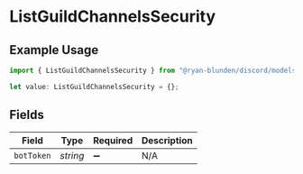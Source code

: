 # ListGuildChannelsSecurity

## Example Usage

```typescript
import { ListGuildChannelsSecurity } from "@ryan-blunden/discord/models/operations";

let value: ListGuildChannelsSecurity = {};
```

## Fields

| Field              | Type               | Required           | Description        |
| ------------------ | ------------------ | ------------------ | ------------------ |
| `botToken`         | *string*           | :heavy_minus_sign: | N/A                |